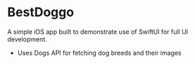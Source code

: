 # BestDoggo
 A simple iOS app built to demonstrate use of SwiftUI for full UI development.
 - Uses Dogs API for fetching dog breeds and their images
